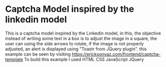 # Captcha Model inspired by the linkedin model
This is a captcha model inspired by the Linkedin model, in this, the objective instead of writing some text in a box is to adjust the image in a square, the user can using the side arrows to rotate, if the image is not properly adjusted, an alert is displayed using "Toastr from JQuery plugin".
this example can be seen by visiting https://ericksonvaz.com/frontend/captcha-template
To build this example I used
HTML
CSS
JavaScript
JQuery